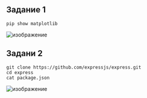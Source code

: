 ## Задание 1
```
pip show matplotlib
```
![изображение](https://github.com/user-attachments/assets/2e975c2d-456a-41ea-a648-a849cd825ac5)
## Задани 2
```
git clone https://github.com/expressjs/express.git
cd express
cat package.json
```
![изображение](https://github.com/user-attachments/assets/17f15b5f-96fe-4c67-ab23-a69cd0e92043)

